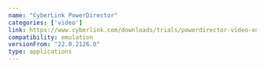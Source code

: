 ```yaml
---
name: "CyberLink PowerDirector"
categories: ['video']
link: https://www.cyberlink.com/downloads/trials/powerdirector-video-editing-software/download_en_US.html
compatibility: emulation
versionFrom: "22.0.2126.0"
type: applications
---
```


